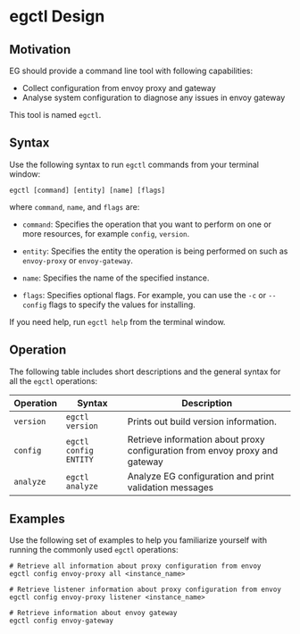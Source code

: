 # egctl Design

## Motivation

EG should provide a command line tool with following capabilities:

- Collect configuration from envoy proxy and gateway
- Analyse system configuration to diagnose any issues in envoy gateway

This tool is named `egctl`.

## Syntax

Use the following syntax to run `egctl` commands from your terminal window:

```console
egctl [command] [entity] [name] [flags]
```

where `command`, `name`, and `flags` are:

* `command`: Specifies the operation that you want to perform on one or more resources,
  for example `config`, `version`.

* `entity`: Specifies the entity the operation is being performed on such as `envoy-proxy` or `envoy-gateway`.

* `name`: Specifies the name of the specified instance. 

* `flags`: Specifies optional flags. For example, you can use the `-c` or `--config` flags to specify the values for installing.

If you need help, run `egctl help` from the terminal window.

## Operation

The following table includes short descriptions and the general syntax for all the `egctl` operations:

| Operation | Syntax                           | Description                                                                 |
| --------- | -------------------------------- | --------------------------------------------------------------------------- |
| `version` | `egctl version`                  | Prints out build version information.                                       |
| `config`  | `egctl config ENTITY`            | Retrieve information about proxy configuration from envoy proxy and gateway |
| `analyze` | `egctl analyze`                  | Analyze EG configuration and print validation messages                      |

## Examples

Use the following set of examples to help you familiarize yourself with running the commonly used `egctl` operations:

```console
# Retrieve all information about proxy configuration from envoy
egctl config envoy-proxy all <instance_name>

# Retrieve listener information about proxy configuration from envoy 
egctl config envoy-proxy listener <instance_name>

# Retrieve information about envoy gateway
egctl config envoy-gateway
```
